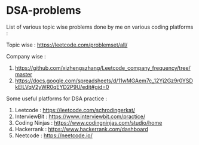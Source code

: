 # DSA-problems
List of various topic wise problems done by me on various coding platforms :

Topic wise : https://leetcode.com/problemset/all/ 

Company wise : 
1. https://github.com/xizhengszhang/Leetcode_company_frequency/tree/master
2. https://docs.google.com/spreadsheets/d/11wMGAem7c_12Yj2Gz9r0YSDkElLVqV2yWR0qEYD2P9U/edit#gid=0

Some useful platforms for DSA practice :

1. Leetcode : https://leetcode.com/schrodingerkat/
2. InterviewBit : https://www.interviewbit.com/practice/
4. Coding Ninjas : https://www.codingninjas.com/studio/home
5. Hackerrank : https://www.hackerrank.com/dashboard
6. Neetcode : https://neetcode.io/

   

